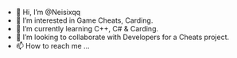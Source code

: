 - 👋 Hi, I’m @Neisixqq
- 👀 I’m interested in Game Cheats, Carding.
- 🌱 I’m currently learning C++, C# & Carding.
- 💞️ I’m looking to collaborate with Developers for a Cheats project.
- 📫 How to reach me ...

<!---
Neisixqq/Neisixqq is a ✨ special ✨ repository because its `README.md` (this file) appears on your GitHub profile.
You can click the Preview link to take a look at your changes.
--->
